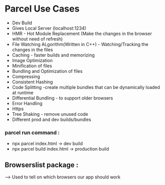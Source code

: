 # Parcel Use Cases

- Dev Build
- Gives Local Server (localhost:1234)
- HMR - Hot Module Replacement (Make the changes in the browser without need of refresh)
- File Watching ALgorithm(Written in C++) - Watching/Tracking the changes in the files
- Caching - faster builds and memorizing
- Image Optimization
- Minification of files
- Bundling and Optimization of files
- Compressing
- Consistent Hashing
- Code Splitting -create multiple bundles that can be dynamically loaded at runtime
- Differential Bundling - to support older browsers
- Error Handling
- Https
- Tree Shaking - remove unused code
- Different prod and dev builds/bundles

### parcel run command :

- npx parcel index.html -> dev build
- npx parcel build index.html -> production build

## Browserslist package :

--> Used to tell on which browsers our app should work
